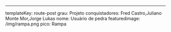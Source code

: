 ---
templateKey: route-post
grau: Projeto
conquistadores: Fred Castro,Juliano Monte Mor,Jorge Lukas
nome: Usuário de pedra
featuredimage: /img/rampa.png
pico: Rampa